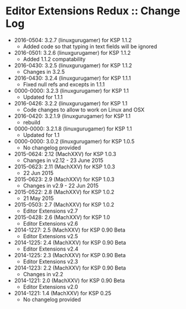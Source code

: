 # Editor Extensions Redux :: Change Log

* 2016-0504: 3.2.7 (linuxgurugamer) for KSP 1.1.2
	+ Added code so that typing in text fields will be ignored
* 2016-0501: 3.2.6 (linuxgurugamer) for KSP 1.1.2
	+ Added 1.1.2 compatability
* 2016-0430: 3.2.5 (linuxgurugamer) for KSP 1.1.2
	+ Changes in 3.2.5
* 2016-0430: 3.2.4 (linuxgurugamer) for KSP 1.1.1
	+ Fixed null refs and excepts in 1.1.1
* 0000-0000: 3.2.3 (linuxgurugamer) for KSP 1.1
	+ Updated for 1.1.1
* 2016-0426: 3.2.2 (linuxgurugamer) for KSP 1.1
	+ Code changes to allow to work on Linux and OSX
* 2016-0420: 3.2.1.9 (linuxgurugamer) for KSP 1.1
	+ rebuild
* 0000-0000: 3.2.1.8 (linuxgurugamer) for KSP 1.1
	+ Updated for 1.1
* 0000-0000: 3.0.2 (linuxgurugamer) for KSP 1.0.5
	+ No changelog provided
* 2015-0624: 2.12 (MachXXV) for KSP 1.0.3
	+ Changes in v2.12 - 23 June 2015
* 2015-0623: 2.11 (MachXXV) for KSP 1.0.3
	+ 22 Jun 2015
* 2015-0623: 2.9 (MachXXV) for KSP 1.0.3
	+ Changes in v2.9 - 22 Jun 2015
* 2015-0522: 2.8 (MachXXV) for KSP 1.0.2
	+ 21 May 2015
* 2015-0503: 2.7 (MachXXV) for KSP 1.0.2
	+ Editor Extensions v2.7
* 2015-0428: 2.6 (MachXXV) for KSP 1.0
	+ Editor Extensions v2.6
* 2014-1227: 2.5 (MachXXV) for KSP 0.90 Beta
	+ Editor Extensions v2.5
* 2014-1225: 2.4 (MachXXV) for KSP 0.90 Beta
	+ Editor Extensions v2.4
* 2014-1225: 2.3 (MachXXV) for KSP 0.90 Beta
	+ Editor Extensions v2.3
* 2014-1223: 2.2 (MachXXV) for KSP 0.90 Beta
	+ Changes in v2.2
* 2014-1221: 2.0 (MachXXV) for KSP 0.90 Beta
	+ Editor Extensions v2.0
* 2014-1221: 1.4 (MachXXV) for KSP 0.25
	+ No changelog provided
